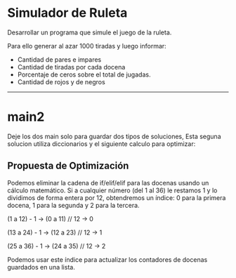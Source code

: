 # Simulador de Ruleta
Desarrollar un programa que simule el juego de la ruleta.  

Para ello generar al azar 1000 tiradas y luego informar:

* Cantidad de pares e impares 
* Cantidad de tiradas por cada docena 
* Porcentaje de ceros sobre el total de jugadas. 
* Cantidad de rojos y de negros



----------------------------------------
# main2
Deje los dos main solo para guardar dos tipos de soluciones, 
Esta seguna solucion utiliza diccionarios y el siguiente calculo para optimizar:    
## Propuesta de Optimización
Podemos eliminar la cadena de if/elif/elif para las docenas usando un cálculo matemático. Si a cualquier número (del 1 al 36) le restamos 1 y lo dividimos de forma entera por 12, obtendremos un índice: 0 para la primera docena, 1 para la segunda y 2 para la tercera.

(1 a 12) - 1 → (0 a 11) // 12 → 0

(13 a 24) - 1 → (12 a 23) // 12 → 1

(25 a 36) - 1 → (24 a 35) // 12 → 2

Podemos usar este índice para actualizar los contadores de docenas guardados en una lista.